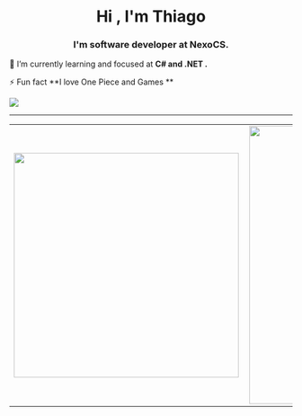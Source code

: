 <h1 align="center">Hi , I'm Thiago</h1>
<h3 align="center">I'm software developer at NexoCS.</h3>

🌱 I’m currently learning and focused at **C# and .NET .**

⚡ Fun fact **I love One Piece and Games **


  <a href="https://www.linkedin.com/in/thiago-alves-555704211" target="_blank"><img src="https://img.shields.io/badge/-LinkedIn-%230077B5?style=for-the-badge&logo=linkedin&logoColor=white" target="_blank"></a> 




---


<center>
  <table>
    <tr>
        <td><img width="400px" align="left" src="https://github-readme-stats.vercel.app/api/top-langs/?username=thiagoalves&hide=html,css,hack,ejs&layout=compact&show_icons=true&theme=ocean_dark" /></td>
        <td><img width="495px" align="left" src="https://github-readme-stats.vercel.app/api?username=thiagoalves&hide=contribs&show_icons=true&theme=ocean_dark" /></td>
    </tr>   
  </table>
</center>  
